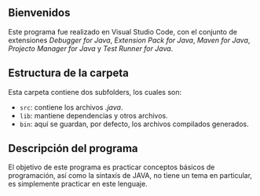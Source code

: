 ## Bienvenidos
Este programa fue realizado en Visual Studio Code, con el conjunto de extensiones *Debugger for Java*, *Extension Pack for Java*, *Maven for Java*, *Projecto Manager for Java* y *Test Runner for Java*.
## Estructura de la carpeta
Esta carpeta contiene dos subfolders, los cuales son:
- `src`: contiene los archivos *.java*.
- `lib`: mantiene dependencias y otros archivos.
- `bin`: aquí se guardan, por defecto, los archivos compilados generados.
## Descripción del programa
El objetivo de este programa es practicar conceptos básicos de programación, así como la sintaxís de JAVA, no tiene un tema en particular, es simplemente practicar en este lenguaje.